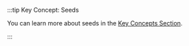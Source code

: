 :::tip Key Concept: Seeds

You can learn more about seeds in the [Key Concepts Section](./../key_concepts/seeds.mdx).

:::